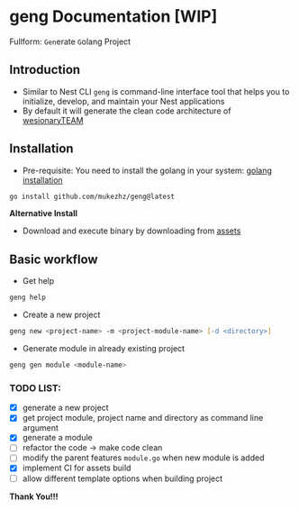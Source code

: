 # geng Documentation [WIP]

Fullform: `Gen`erate `G`olang Project

## Introduction
- Similar to Nest CLI `geng` is command-line interface tool that helps you to initialize, develop, and maintain your Nest applications
- By default it will generate the clean code architecture of [wesionaryTEAM](https://github.com/wesionaryTEAM/go_clean_architecture)

## Installation
- Pre-requisite: You need to install the golang in your system: [golang installation](https://go.dev/doc/install)
```zsh
go install github.com/mukezhz/geng@latest
```

**Alternative Install**
- Download and execute binary by downloading from [assets](https://github.com/mukezhz/geng/releases)

## Basic workflow
- Get help
```zsh
geng help
```
- Create a new project
```zsh
geng new <project-name> -m <project-module-name> [-d <directory>]
```
- Generate module in already existing project
```zsh
geng gen module <module-name>
```
### TODO LIST:
- [x] generate a new project
- [x] get project module, project name and directory as command line argument
- [x] generate a module
- [ ] refactor the code -> make code clean
- [ ] modify the parent features `module.go` when new module is added
- [x] implement CI for assets build
- [ ] allow different template options when building project

**Thank You!!!**
